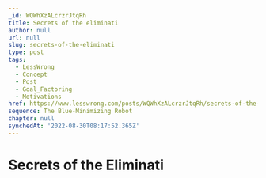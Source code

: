 ```yaml
---
_id: WQWhXzALcrzrJtqRh
title: Secrets of the eliminati
author: null
url: null
slug: secrets-of-the-eliminati
type: post
tags:
  - LessWrong
  - Concept
  - Post
  - Goal_Factoring
  - Motivations
href: https://www.lesswrong.com/posts/WQWhXzALcrzrJtqRh/secrets-of-the-eliminati
sequence: The Blue-Minimizing Robot
chapter: null
synchedAt: '2022-08-30T08:17:52.365Z'
---
```


# Secrets of the Eliminati
